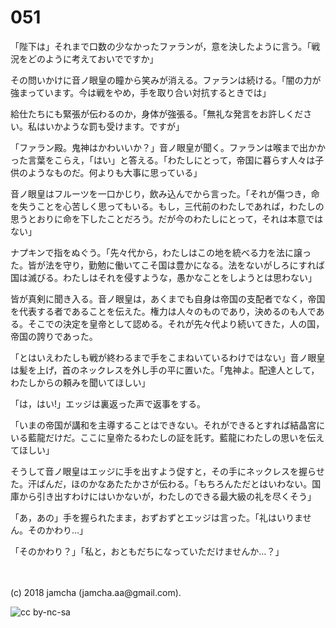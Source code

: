 

# 051

「陛下は」それまで口数の少なかったファランが，意を決したように言う。「戦況をどのように考えておいでですか」  

その問いかけに音ノ眼皇の瞳から笑みが消える。ファランは続ける。「闇の力が強まっています。今は戦をやめ，手を取り合い対抗するときでは」  

給仕たちにも緊張が伝わるのか，身体が強張る。「無礼な発言をお許しください。私はいかような罰も受けます。ですが」  

「ファラン殿。鬼神はかわいいか？」音ノ眼皇が聞く。ファランは喉まで出かかった言葉をこらえ，「はい」と答える。「わたしにとって，帝国に暮らす人々は子供のようなものだ。何よりも大事に思っている」  

音ノ眼皇はフルーツを一口かじり，飲み込んでから言った。「それが傷つき，命を失うことを心苦しく思ってもいる。もし，三代前のわたしであれば，わたしの思うとおりに命を下したことだろう。だが今のわたしにとって，それは本意ではない」  

ナプキンで指をぬぐう。「先々代から，わたしはこの地を統べる力を法に譲った。皆が法を守り，勤勉に働いてこそ国は豊かになる。法をないがしろにすれば国は滅びる。わたしはそれを侵すような，愚かなことをしようとは思わない」  

皆が真剣に聞き入る。音ノ眼皇は，あくまでも自身は帝国の支配者でなく，帝国を代表する者であることを伝えた。権力は人々のものであり，決めるのも人である。そこでの決定を皇帝として認める。それが先々代より続いてきた，人の国，帝国の誇りであった。  

「とはいえわたしも戦が終わるまで手をこまねいているわけではない」音ノ眼皇は髪を上げ，首のネックレスを外し手の平に置いた。「鬼神よ。配達人として，わたしからの頼みを聞いてほしい」  

「は，はい!」エッジは裏返った声で返事をする。  

「いまの帝国が講和を主導することはできない。それができるとすれば結晶宮にいる藍龍だけだ。ここに皇帝たるわたしの証を託す。藍龍にわたしの思いを伝えてほしい」  

そうして音ノ眼皇はエッジに手を出すよう促すと，その手にネックレスを握らせた。汗ばんだ，ほのかなあたたかさが伝わる。「もちろんただとはいわない。国庫から引き出すわけにはいかないが，わたしのできる最大級の礼を尽くそう」  

「あ，あの」手を握られたまま，おずおずとエッジは言った。「礼はいりません。そのかわり…」  

「そのかわり？」「私と，おともだちになっていただけませんか…？」  

<br>  
<br>  
(c) 2018 jamcha (jamcha.aa@gmail.com).  

![cc by-nc-sa](https://i.creativecommons.org/l/by-nc-sa/4.0/88x31.png)  

